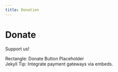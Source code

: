 ```yaml
---
title: Donation
---
```

# Donate
Support us!

<div class="shape-rect">Rectangle: Donate Button Placeholder</div>
Jekyll Tip: Integrate payment gateways via embeds.
